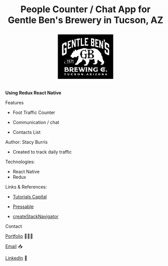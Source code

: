 <h1 align="center"> People Counter / Chat App for Gentle Ben's Brewery in Tucson, AZ

![logo](assets/download.png)

</h1>

**Using Redux React Native**

Features

- Foot Traffic Counter

- Communication / chat

- Contacts List

Author: Stacy Burris

- Created to track daily traffic

Technologies:

- React Native
- Redux

Links & References:

- [Tutorials Capital](https://tutorialscapital.com/)

- [Pressable](https://reactnative.dev/docs/pressable)

- [createStackNavigator](https://reactnavigation.org/docs/stack-navigator/)

Contact

[Portfolio](https://stacys-portfolio.netlify.app/) 👩🏼‍💻

[Email](stacy1burris@gmail.com) 📥

[LinkedIn](https://www.linkedin.com/in/stacyjburris/) 👔
